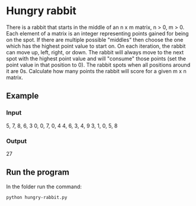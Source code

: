 # Hungry rabbit

There is a rabbit that starts in the middle of an n x m matrix, n > 0, m > 0.
Each element of a matrix is an integer representing points gained for being on the spot.
If there are multiple possible "middles" then choose the one which has the highest point value to start on.
On each iteration, the rabbit can move up, left, right, or down.
The rabbit will always move to the next spot with the highest point value and will "consume" those points (set the point value in that position to 0).
The rabbit spots when all positions around it are 0s. Calculate how many points the rabbit will score for a given m x n matrix.

## Example

### Input

5, 7, 8, 6, 3
0, 0, 7, 0, 4
4, 6, 3, 4, 9
3, 1, 0, 5, 8

### Output

27

## Run the program

In the folder run the command:

```
python hungry-rabbit.py
```
